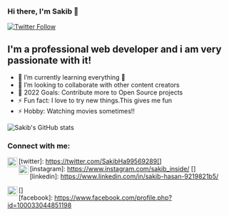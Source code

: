 ### Hi there, I'm Sakib 👋 


[![Twitter Follow](https://img.shields.io/twitter/follow/Sakib?color=1DA1F2&logo=twitter&style=for-the-badge)](https://twitter.com/intent/follow?original_referer=https://twitter.com/SakibHa99569289)

## I'm a professional web developer and i am very passionate with it!

- 🌱 I’m currently learning everything 🤣
- 👯 I’m looking to collaborate with other content creators 
- 🥅 2022 Goals: Contribute more to Open Source projects
- ⚡ Fun fact: I love to try new things.This gives me fun
- ⚡ Hobby: Watching movies sometimes!!





![Sakib's GitHub stats](https://github-readme-stats.vercel.app/api?username=Sakibhasan&show_icons=true&theme=radical)
 </br>
 ### Connect with me:
[twitter]: https://twitter.com/SakibHa99569289[<img align="left" alt="codeSTACKr | Twitter" width="22px" src="https://cdn.jsdelivr.net/npm/simple-icons@v3/icons/twitter.svg" >]
</br>
[instagram]: https://www.instagram.com/sakib_inside/
[<img align="left" alt="codeSTACKr | Instagram" width="22px" src="https://cdn.jsdelivr.net/npm/simple-icons@v3/icons/instagram.svg" >]
</br>
[linkedin]: https://www.linkedin.com/in/sakib-hasan-9219821b5/

[<img align="left" alt="codeSTACKr | LinkedIn" width="22px" src="https://cdn.jsdelivr.net/npm/simple-icons@v3/icons/linkedin.svg" >]
</br>
[facebook]: https://www.facebook.com/profile.php?id=100033044851198
</br>
